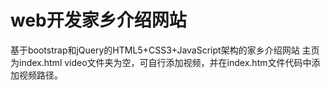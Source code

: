 # web开发家乡介绍网站
基于bootstrap和jQuery的HTML5+CSS3+JavaScript架构的家乡介绍网站
主页为index.html
video文件夹为空，可自行添加视频，并在index.htm文件代码中添加视频路径。

